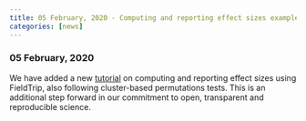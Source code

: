 ```yaml
---
title: 05 February, 2020 - Computing and reporting effect sizes example script
categories: [news]
---
```


### 05 February, 2020

We have added a new [tutorial](/example/effectsize/) on computing and reporting effect sizes using FieldTrip, also following cluster-based permutations tests. This is an additional step forward in our commitment to open, transparent and reproducible science.
